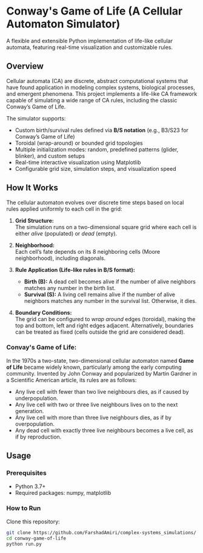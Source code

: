 # Conway's Game of Life (A Cellular Automaton Simulator)

A flexible and extensible Python implementation of life-like cellular automata, featuring real-time visualization and customizable rules.


## Overview

Cellular automata (CA) are discrete, abstract computational systems that have found application in modeling complex systems, biological processes, and emergent phenomena. This project implements a life-like CA framework capable of simulating a wide range of CA rules, including the classic Conway’s Game of Life.

The simulator supports:

- Custom birth/survival rules defined via **B/S notation** (e.g., B3/S23 for Conway’s Game of Life)
- Toroidal (wrap-around) or bounded grid topologies
- Multiple initialization modes: random, predefined patterns (glider, blinker), and custom setups
- Real-time interactive visualization using Matplotlib
- Configurable grid size, simulation steps, and visualization speed

## How It Works

The cellular automaton evolves over discrete time steps based on local rules applied uniformly to each cell in the grid:

1. **Grid Structure:**  
   The simulation runs on a two-dimensional square grid where each cell is either *alive* (populated) or *dead* (empty).

2. **Neighborhood:**  
   Each cell’s fate depends on its 8 neighboring cells (Moore neighborhood), including diagonals.

3. **Rule Application (Life-like rules in B/S format):**  
   - **Birth (B):** A dead cell becomes alive if the number of alive neighbors matches any number in the birth list.  
   - **Survival (S):** A living cell remains alive if the number of alive neighbors matches any number in the survival list. Otherwise, it dies.

4. **Boundary Conditions:**  
   The grid can be configured to *wrap around* edges (toroidal), making the top and bottom, left and right edges adjacent. Alternatively, boundaries can be treated as fixed (cells outside the grid are considered dead).

### Convay's Game of Life:

In the 1970s a two-state, two-dimensional cellular automaton named **Game of Life** became widely known, particularly among the early computing community. Invented by John Conway and popularized by Martin Gardner in a Scientific American article, its rules are as follows:

- Any live cell with fewer than two live neighbours dies, as if caused by underpopulation.
- Any live cell with two or three live neighbours lives on to the next generation.
- Any live cell with more than three live neighbours dies, as if by overpopulation.
- Any dead cell with exactly three live neighbours becomes a live cell, as if by reproduction.


## Usage

### Prerequisites

- Python 3.7+
- Required packages: numpy, matplotlib


### How to Run

Clone this repository:

```bash
git clone https://github.com/FarshadAmiri/complex-systems_simulations/
cd conway-game-of-life
python run.py
